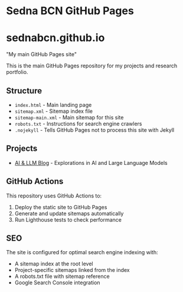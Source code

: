 # Sedna BCN GitHub Pages
# sednabcn.github.io
 "My main GitHub Pages site"

This is the main GitHub Pages repository for my projects and research portfolio.

## Structure

- `index.html` - Main landing page
- `sitemap.xml` - Sitemap index file
- `sitemap-main.xml` - Main sitemap for this site
- `robots.txt` - Instructions for search engine crawlers
- `.nojekyll` - Tells GitHub Pages not to process this site with Jekyll

## Projects

- [AI & LLM Blog](https://sednabcn.github.io/ai-llm-blog/) - Explorations in AI and Large Language Models

## GitHub Actions

This repository uses GitHub Actions to:
1. Deploy the static site to GitHub Pages
2. Generate and update sitemaps automatically
3. Run Lighthouse tests to check performance

## SEO

The site is configured for optimal search engine indexing with:
- A sitemap index at the root level
- Project-specific sitemaps linked from the index
- A robots.txt file with sitemap reference
- Google Search Console integration

